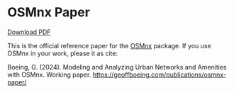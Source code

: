 # OSMnx Paper

[Download PDF](https://geoffboeing.com/publications/osmnx-paper/)

This is the official reference paper for the [OSMnx](https://github.com/gboeing/osmnx) package. If you use OSMnx in your work, please it as cite:

Boeing, G. (2024). Modeling and Analyzing Urban Networks and Amenities with OSMnx. Working paper. <https://geoffboeing.com/publications/osmnx-paper/>
